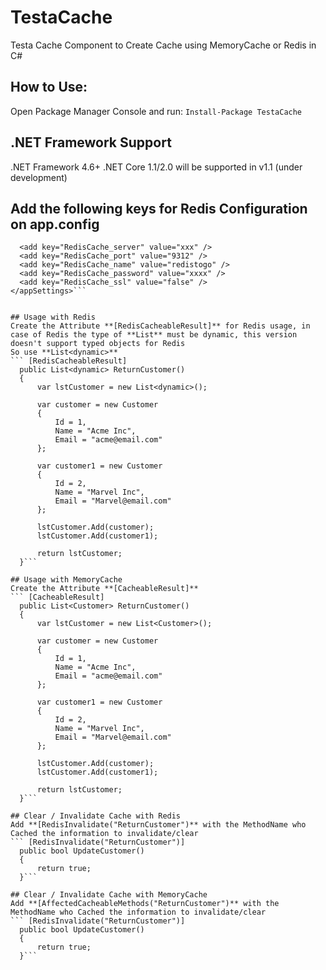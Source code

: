 # TestaCache
Testa Cache Component to Create Cache using MemoryCache or Redis in C#

## How to Use:
Open Package Manager Console and run:
```Install-Package TestaCache```

## .NET Framework Support
.NET Framework 4.6+
.NET Core 1.1/2.0 will be supported in v1.1 (under development)

## Add the following keys for Redis Configuration on app.config
  ```<appSettings>
    <add key="RedisCache_server" value="xxx" />
    <add key="RedisCache_port" value="9312" />
    <add key="RedisCache_name" value="redistogo" />
    <add key="RedisCache_password" value="xxxx" />
    <add key="RedisCache_ssl" value="false" />
  </appSettings>```
  

## Usage with Redis
Create the Attribute **[RedisCacheableResult]** for Redis usage, in case of Redis the type of **List** must be dynamic, this version doesn't support typed objects for Redis
So use **List<dynamic>**
``` [RedisCacheableResult]
	public List<dynamic> ReturnCustomer()
	{
		var lstCustomer = new List<dynamic>();

		var customer = new Customer
		{
			Id = 1,
			Name = "Acme Inc",
			Email = "acme@email.com"
		};

		var customer1 = new Customer
		{
			Id = 2,
			Name = "Marvel Inc",
			Email = "Marvel@email.com"
		};

		lstCustomer.Add(customer);
		lstCustomer.Add(customer1);

		return lstCustomer;
	}```

## Usage with MemoryCache
Create the Attribute **[CacheableResult]**
``` [CacheableResult]
	public List<Customer> ReturnCustomer()
	{
		var lstCustomer = new List<Customer>();

		var customer = new Customer
		{
			Id = 1,
			Name = "Acme Inc",
			Email = "acme@email.com"
		};

		var customer1 = new Customer
		{
			Id = 2,
			Name = "Marvel Inc",
			Email = "Marvel@email.com"
		};

		lstCustomer.Add(customer);
		lstCustomer.Add(customer1);

		return lstCustomer;
	}```
	
## Clear / Invalidate Cache with Redis
Add **[RedisInvalidate("ReturnCustomer")** with the MethodName who Cached the information to invalidate/clear
``` [RedisInvalidate("ReturnCustomer")]
	public bool UpdateCustomer()
	{
		return true;
	}```

## Clear / Invalidate Cache with MemoryCache
Add **[AffectedCacheableMethods("ReturnCustomer")** with the MethodName who Cached the information to invalidate/clear
``` [RedisInvalidate("ReturnCustomer")]
	public bool UpdateCustomer()
	{
		return true;
	}```
